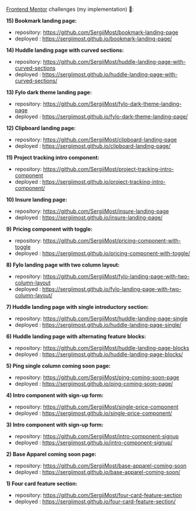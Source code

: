 [Frontend Mentor](https://www.frontendmentor.io) challenges (my implementation) 🚀:

**15) Bookmark landing page:**
   - repository: https://github.com/SergiiMost/bookmark-landing-page
   - deployed  : https://sergiimost.github.io/bookmark-landing-page/
   
**14) Huddle landing page with curved sections:**
   - repository: https://github.com/SergiiMost/huddle-landing-page-with-curved-sections
   - deployed  : https://sergiimost.github.io/huddle-landing-page-with-curved-sections/

**13) Fylo dark theme landing page:**
   - repository: https://github.com/SergiiMost/fylo-dark-theme-landing-page
   - deployed  : https://sergiimost.github.io/fylo-dark-theme-landing-page/

**12) Clipboard landing page:**
   - repository: https://github.com/SergiiMost/clipboard-landing-page
   - deployed  : https://sergiimost.github.io/clipboard-landing-page/

**11) Project tracking intro component:**
   - repository: https://github.com/SergiiMost/project-tracking-intro-component
   - deployed  : https://sergiimost.github.io/project-tracking-intro-component/

**10) Insure landing page:**
   - repository: https://github.com/SergiiMost/insure-landing-page
   - deployed  : https://sergiimost.github.io/insure-landing-page/

**9) Pricing component with toggle:**
   - repository: https://github.com/SergiiMost/pricing-component-with-toggle
   - deployed  : https://sergiimost.github.io/pricing-component-with-toggle/

**8) Fylo landing page with two column layout:**
   - repository: https://github.com/SergiiMost/fylo-landing-page-with-two-column-layout
   - deployed  : https://sergiimost.github.io/fylo-landing-page-with-two-column-layout/

**7) Huddle landing page with single introductory section:**
   - repository: https://github.com/SergiiMost/huddle-landing-page-single
   - deployed  : https://sergiimost.github.io/huddle-landing-page-single/

**6) Huddle landing page with alternating feature blocks:**
   - repository: https://github.com/SergiiMost/huddle-landing-page-blocks
   - deployed  : https://sergiimost.github.io/huddle-landing-page-blocks/

**5) Ping single column coming soon page:**
   - repository: https://github.com/SergiiMost/ping-coming-soon-page
   - deployed  : https://sergiimost.github.io/ping-coming-soon-page/ 

**4) Intro component with sign-up form:**
   - repository: https://github.com/SergiiMost/single-price-component
   - deployed  : https://sergiimost.github.io/single-price-component/

**3) Intro component with sign-up form:**
   - repository: https://github.com/SergiiMost/intro-component-signup
   - deployed  : https://sergiimost.github.io/intro-component-signup/

**2) Base Apparel coming soon page:**
   - repository: https://github.com/SergiiMost/base-apparel-coming-soon
   - deployed  : https://sergiimost.github.io/base-apparel-coming-soon/
   
**1) Four card feature section:** 
   - repository: https://github.com/SergiiMost/four-card-feature-section
   - deployed  : https://sergiimost.github.io/four-card-feature-section/
